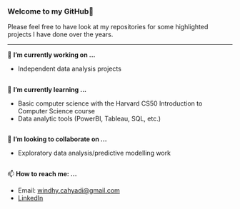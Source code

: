 ### Welcome to my GitHub👋
Please feel free to have look at my repositories for some highlighted projects I have done over the years. 

----- 

🔭 **I’m currently working on ...**
   - Independent data analysis projects
##

🌱 **I’m currently learning ...**
   - Basic computer science with the Harvard CS50 Introduction to Computer Science course
   - Data analytic tools (PowerBI, Tableau, SQL, etc.) 
##

👯 **I’m looking to collaborate on ...**
   - Exploratory data analysis/predictive modelling work 
##
     
📫 **How to reach me: ...**
   - Email: windhy.cahyadi@gmail.com
   - [LinkedIn](https://www.linkedin.com/in/windhy-cahyadi)


